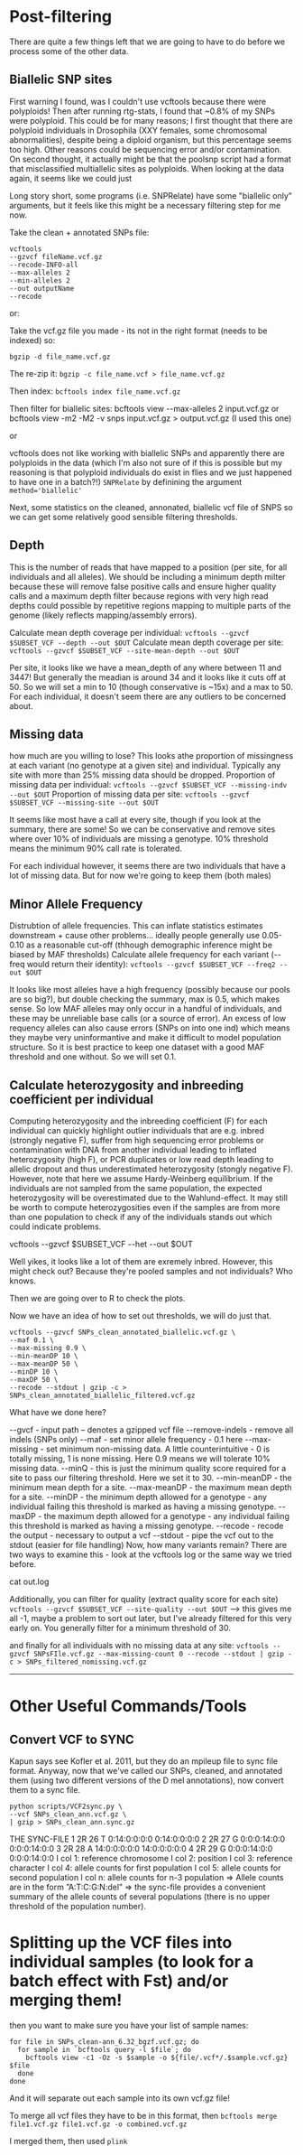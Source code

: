 # Post-filtering 
There are quite a few things left that we are going to have to do before we process some of the other data. 

## Biallelic SNP sites 
First warning I found, was I couldn't use vcftools because there were polyploids! Then after running rtg-stats, I found that ~0.8% of my SNPs were polyploid. This could be for many reasons; I first thought that there are polyploid individuals in Drosophila (XXY females, some chromosomal abnormalities), despite being a diploid organism, but this percentage seems too high. Other reasons could be sequencing error and/or contamination. On second thought, it actually might be that the poolsnp script had a format that misclassified multiallelic sites as polyploids. When looking at the data again, it seems like we could just 

Long story short, some programs (i.e. SNPRelate) have some "biallelic only" arguments, but it feels like this might be a necessary filtering step for me now. 

Take the clean + annotated SNPs file:

```
vcftools
--gzvcf fileName.vcf.gz
--recode-INFO-all
--max-alleles 2
--min-alleles 2
--out outputName
--recode
```

or: 

Take the vcf.gz file you made - its not in the right format (needs to be indexed) so:

`bgzip -d file_name.vcf.gz`

The re-zip it: `bgzip -c file_name.vcf > file_name.vcf.gz`

Then index: `bcftools index file_name.vcf.gz`

Then filter for biallelic sites:
bcftools view --max-alleles 2 input.vcf.gz
or 
bcftools view -m2 -M2 -v snps input.vcf.gz > output.vcf.gz (I used this one) 

or 

vcftools does not like working with biallelic SNPs and apparently there are polyploids in the data (which I'm also not sure of if this is possible but my reasoning is that polyploid individuals do exist in flies and we just happened to have one in a batch?!) `SNPRelate` by definining the argument `method='biallelic'`

Next, some statistics on the cleaned, annonated, biallelic vcf file of SNPS so we can get some relatively good sensible filtering thresholds. 

## Depth
This is the number of reads that have mapped to a position (per site, for all individuals and all alleles). We should be including a minimum depth milter because these will remove false positive calls and ensure higher quality calls and a maximum depth filter because regions with very high read depths could possible by repetitive regions mapping to multiple parts of the genome (likely reflects mapping/assembly errors).

Calculate mean depth coverage per individual: `vcftools --gzvcf $SUBSET_VCF --depth --out $OUT`
Calculate mean depth coverage per site: `vcftools --gzvcf $SUBSET_VCF --site-mean-depth --out $OUT`

Per site, it looks like we have a mean_depth of any where between 11 and 3447! But generally the meadian is around 34 and it looks like it cuts off at 50. So we will set a min to 10 (though conservative is ~15x) and a max to 50. For each individual, it doesn't seem there are any outliers to be concerned about. 

## Missing data
how much are you willing to lose? This looks athe proportion of missingness at each variant (no genotype at a given site) and individual. Typically any site with more than 25% missing data should be dropped. 
Proportion of missing data per individual: `vcftools --gzvcf $SUBSET_VCF --missing-indv --out $OUT`
Proportion of missing data per site: `vcftools --gzvcf $SUBSET_VCF --missing-site --out $OUT`

It seems like most have a call at every site, though if you look at the summary, there are some! So we can be conservative and remove sites where over 10% of individuals are missing a genotype. 10% threshold means the minimum 90% call rate is tolerated. 

For each individual however, it seems there are two individuals that have a lot of missing data. But for now we're going to keep them (both males) 

## Minor Allele Frequency
Distrubtion of allele frequencies. This can inflate statistics estimates downstream + cause other problems... ideally people generally use 0.05-0.10 as a reasonable cut-off (thhough demographic inference might be biased by MAF thresholds) 
Calculate allele frequency for each variant (--freq would return their identity): `vcftools --gzvcf $SUBSET_VCF --freq2 --out $OUT`

It looks like most alleles have a high frequency (possibly because our pools are so big?), but double checking the summary, max is 0.5, which makes sense. So low MAF alleles may only occur in a handful of individuals, and these may be unreliable base calls (or a source of error). An excess of low requency alleles can also cause errors (SNPs on into one ind) which means they maybe very uninformantive and make it difficult to model population structure. So it is best practice to keep one dataset with a good MAF threshold and one without. So we will set 0.1. 

## Calculate heterozygosity and inbreeding coefficient per individual
Computing heterozygosity and the inbreeding coefficient (F) for each individual can quickly highlight outlier individuals that are e.g. inbred (strongly negative F), suffer from high sequencing error problems or contamination with DNA from another individual leading to inflated heterozygosity (high F), or PCR duplicates or low read depth leading to allelic dropout and thus underestimated heterozygosity (stongly negative F). However, note that here we assume Hardy-Weinberg equilibrium. If the individuals are not sampled from the same population, the expected heterozygosity will be overestimated due to the Wahlund-effect. It may still be worth to compute heterozygosities even if the samples are from more than one population to check if any of the individuals stands out which could indicate problems.

vcftools --gzvcf $SUBSET_VCF --het --out $OUT

Well yikes, it looks like a lot of them are exremely inbred. However, this might check out? Because they're pooled samples and not individuals? Who knows. 

Then we are going over to R to check the plots.

Now we have an idea of how to set out thresholds, we will do just that.

```
vcftools --gzvcf SNPs_clean_annotated_biallelic.vcf.gz \
--maf 0.1 \
--max-missing 0.9 \
--min-meanDP 10 \
--max-meanDP 50 \
--minDP 10 \
--maxDP 50 \
--recode --stdout | gzip -c > SNPs_clean_annotated_biallelic_filtered.vcf.gz
```

What have we done here?

--gvcf - input path – denotes a gzipped vcf file
--remove-indels - remove all indels (SNPs only)
--maf - set minor allele frequency - 0.1 here
--max-missing - set minimum non-missing data. A little counterintuitive - 0 is totally missing, 1 is none missing. Here 0.9 means we will tolerate 10% missing data.
--minQ - this is just the minimum quality score required for a site to pass our filtering threshold. Here we set it to 30.
--min-meanDP - the minimum mean depth for a site.
--max-meanDP - the maximum mean depth for a site.
--minDP - the minimum depth allowed for a genotype - any individual failing this threshold is marked as having a missing genotype.
--maxDP - the maximum depth allowed for a genotype - any individual failing this threshold is marked as having a missing genotype.
--recode - recode the output - necessary to output a vcf
--stdout - pipe the vcf out to the stdout (easier for file handling)
Now, how many variants remain? There are two ways to examine this - look at the vcftools log or the same way we tried before.

cat out.log

Additionally, you can filter for quality (extract quality score for each site) `vcftools --gzvcf $SUBSET_VCF --site-quality --out $OUT` --> this gives me all -1, maybe a problem to sort out later, but I've already filtered for this very early on. 
You generally filter for a minimum threshold of 30. 

and finally for all individuals with no missing data at any site:
`vcftools --gzvcf SNPsFIle.vcf.gz --max-missing-count 0 --recode --stdout | gzip -c > SNPs_filtered_nomissing.vcf.gz`

----
# Other Useful Commands/Tools

## Convert VCF to SYNC

Kapun says see Kofler et al. 2011, but they do an mpileup file to sync file format. Anyway, now that we've called our SNPs, cleaned, and annotated them (using two different versions of the D mel annotations), now convert them to a sync file. 

```
python scripts/VCF2sync.py \
--vcf SNPs_clean_ann.vcf.gz \
| gzip > SNPs_clean_ann.sync.gz
```

THE SYNC-FILE
1 2R 26 T 0:14:0:0:0:0 0:14:0:0:0:0
2 2R 27 G 0:0:0:14:0:0 0:0:0:14:0:0
3 2R 28 A 14:0:0:0:0:0 14:0:0:0:0:0
4 2R 29 G 0:0:0:14:0:0 0:0:0:14:0:0
I col 1: reference chromosome
I col 2: position
I col 3: reference character
I col 4: allele counts for first population
I col 5: allele counts for second population
I col n: allele counts for n-3 population
⇒ Allele counts are in the form ”A:T:C:G:N:del”
⇒ the sync-file provides a convenient summary of the allele counts of several populations (there
is no upper threshold of the population number).

# Splitting up the VCF files into individual samples (to look for a batch effect with Fst) and/or merging them! 

then you want to make sure you have your list of sample names:

```
for file in SNPs_clean-ann_6.32_bgzf.vcf.gz; do
  for sample in `bcftools query -l $file`; do
    bcftools view -c1 -Oz -s $sample -o ${file/.vcf*/.$sample.vcf.gz} $file
  done
done
```

And it will separate out each sample into its own vcf.gz file! 

To merge all vcf files they have to be in this format, then `bcftools merge file1.vcf.gz file1.vcf.gz -o combined.vcf.gz`

I merged them, then used `plink`
